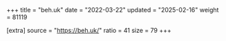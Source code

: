 +++
title = "beh.uk"
date = "2022-03-22"
updated = "2025-02-16"
weight = 81119

[extra]
source = "https://beh.uk/"
ratio = 41
size = 79
+++
